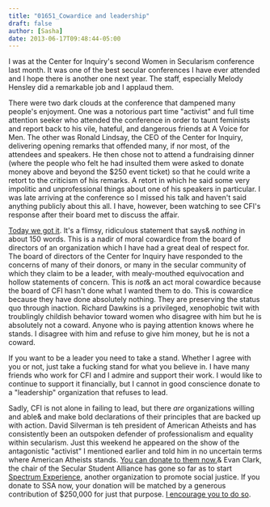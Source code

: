 ```yaml
---
title: "01651_Cowardice and leadership"
draft: false
author: [Sasha]
date: 2013-06-17T09:48:44-05:00
---
```


I was at the Center for Inquiry's second Women in Secularism conference last month. It was one of the best secular conferences I have ever attended and I hope there is another one next year. The staff, especially Melody Hensley did a remarkable job and I applaud them.

There were two dark clouds at the conference that dampened many people's enjoyment. One was a notorious part time "activist" and full time attention seeker who attended the conference in order to taunt feminists and report back to his vile, hateful, and dangerous friends at A Voice for Men. The other was Ronald Lindsay, the CEO of the Center for Inquiry, delivering opening remarks that offended many, if nor most, of the attendees and speakers. He then chose not to attend a fundraising dinner (where the people who felt he had insulted them were asked to donate money above and beyond the $250 event ticket) so that he could write a retort to the criticism of his remarks. A retort in which he said some very impolitic and unprofessional things about one of his speakers in particular. I was late arriving at the conference so I missed his talk and haven't said anything publicly about this all. I have, however, been watching to see CFI's response after their board met to discuss the affair.

[Today we got it](http://www.centerforinquiry.net/news/board_statement_wis/). It's a flimsy, ridiculous statement that says& _nothing_ in about 150 words. This is a nadir of moral cowardice from the board of directors of an organization which I have had a great deal of respect for. The board of directors of the Center for Inquiry have responded to the concerns of many of their donors, or many in the secular community of which they claim to be a leader, with mealy-mouthed equivocation and hollow statements of concern. This is _not_& an act moral cowardice because the board of CFI hasn't done what I wanted them to do. This is cowardice because they have done absolutely nothing. They are preserving the status quo through inaction. Richard Dawkins is a privileged, xenophobic twit with troublingly childish behavior toward women who disagree with him but he is absolutely not a coward. Anyone who is paying attention knows where he stands. I disagree with him and refuse to give him money, but he is not a coward.

If you want to be a leader you need to take a stand. Whether I agree with you or not, just take a fucking stand for what you believe in. I have many friends who work for CFI and I admire and support their work. I would like to continue to support it financially, but I cannot in good conscience donate to a "leadership" organization that refuses to lead.

Sadly, CFI is not alone in failing to lead, but there _are_ organizations willing and able& and make bold declarations of their principles that are backed up with action. David Silverman is teh president of American Atheists and has consistently been an outspoken defender of professionalism and equality within secularism. Just this weekend he appeared on the show of the antagonistic "activist" I mentioned earlier and told him in no uncertain terms where American Atheists stands. [You can donate to them now.](https://atheists.org/donate)& Evan Clark, the chair of the Secular Student Alliance has gone so far as to start [Spectrum Experience](http://spectrumexperience.com/about/), another organization to promote social justice. If you donate to SSA now, your donation will be matched by a generous contribution of $250,000 for just that purpose. [I encourage you to do so](https://www.secularstudents.org/civicrm/contribute/transact?reset=1&amp;id=11).

